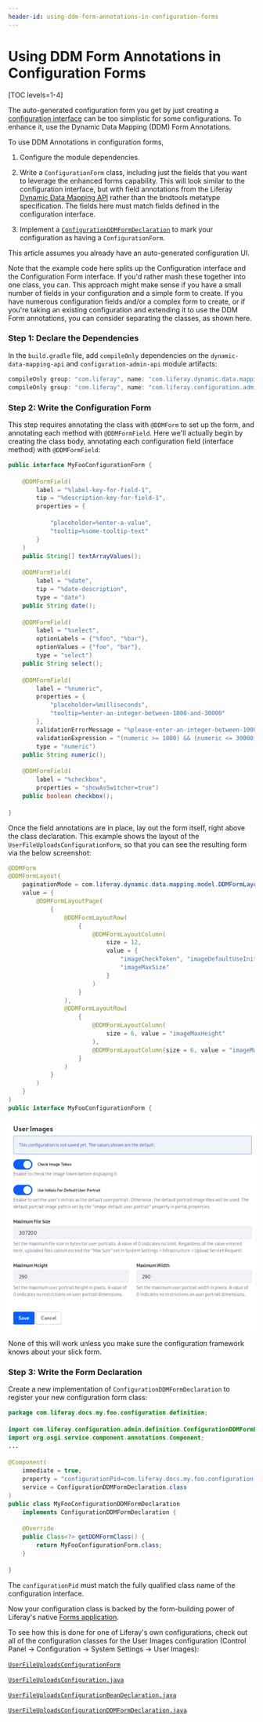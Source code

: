 ```yaml
---
header-id: using-ddm-form-annotations-in-configuration-forms
---
```


# Using DDM Form Annotations in Configuration Forms

[TOC levels=1-4]

The auto-generated configuration form you get by just creating a 
[configuration interface](/docs/7-2/frameworks/-/knowledge_base/f/creating-a-configuration-interface)
can be too simplistic for some configurations. To enhance it, use the Dynamic
Data Mapping (DDM) Form Annotations.

To use DDM Annotations in configuration forms, 

1.  Configure the module dependencies.

2.  Write a `ConfigurationForm` class, including just the fields that you want
    to leverage the enhanced forms capability. This will look similar to the
    configuration interface, but with field annotations from the Liferay
    [Dynamic Data Mapping API](https://github.com/liferay/liferay-portal/tree/7.2.0-ga1/modules/apps/dynamic-data-mapping/dynamic-data-mapping-api/src/main/java/com/liferay/dynamic/data/mapping/annotations) 
    rather than the bndtools metatype specification. The fields here must match
    fields defined in the configuration interface.

3.  Implement a [`ConfigurationDDMFormDeclaration`](https://github.com/liferay/liferay-portal/blob/7.2.0-ga1/modules/apps/configuration-admin/configuration-admin-api/src/main/java/com/liferay/configuration/admin/definition/ConfigurationDDMFormDeclaration.java) 
    to mark your configuration as having a `ConfigurationForm`.

This article assumes you already have an auto-generated configuration UI.

Note that the example code here splits up the Configuration interface and the
Configuration Form interface. If you'd rather mash these together into one
class, you can. This approach might make sense if you have a small number of
fields in your configuration and a simple form to create. If you have numerous
configuration fields and/or a complex form to create, or if you're taking an
existing configuration and extending it to use the DDM Form annotations, you can
consider separating the classes, as shown here.

### Step 1: Declare the Dependencies

In the `build.gradle` file, add `compileOnly` dependencies on the
`dynamic-data-mapping-api` and `configuration-admin-api` module artifacts:

```groovy
compileOnly group: "com.liferay", name: "com.liferay.dynamic.data.mapping.api", version: "5.2.0"
compileOnly group: "com.liferay", name: "com.liferay.configuration.admin.api", version: "2.0.2"
```

### Step 2: Write the Configuration Form

This step requires annotating the class with `@DDMForm` to set up the form, and
annotating each method with `@DDMFormField`. Here we'll actually begin by
creating the class body, annotating each configuration field (interface method)
with `@DDMFormField`:

```java
public interface MyFooConfigurationForm {

	@DDMFormField(
		label = "%label-key-for-field-1",
		tip = "%description-key-for-field-1",
		properties = {

			"placeholder=%enter-a-value",
			"tooltip=%some-tooltip-text"
		}
	)
	public String[] textArrayValues();

	@DDMFormField(
		label = "%date",
		tip = "%date-description",
		type = "date")
	public String date();

	@DDMFormField(
		label = "%select",
		optionLabels = {"%foo", "%bar"},
		optionValues = {"foo", "bar"},
		type = "select")
	public String select();

	@DDMFormField(
		label = "%numeric",
		properties = {
			"placeholder=%milliseconds",
			"tooltip=%enter-an-integer-between-1000-and-30000"
		},
		validationErrorMessage = "%please-enter-an-integer-between-1000-and-30000-milliseconds",
		validationExpression = "(numeric >= 1000) && (numeric <= 30000)",
		type = "numeric")
	public String numeric();

	@DDMFormField(
		label = "%checkbox",
		properties = "showAsSwitcher=true")
	public boolean checkbox();

}
```

Once the field annotations are in place, lay out the form itself, right above
the class declaration. This example shows the layout of the
`UserFileUploadsConfigurationForm`, so that you can see the resulting form via
the below screenshot:

```java
@DDMForm
@DDMFormLayout(
	paginationMode = com.liferay.dynamic.data.mapping.model.DDMFormLayout.SINGLE_PAGE_MODE,
	value = {
		@DDMFormLayoutPage(
			{
				@DDMFormLayoutRow(
					{
						@DDMFormLayoutColumn(
							size = 12,
							value = {
								"imageCheckToken", "imageDefaultUseInitials",
								"imageMaxSize"
							}
						)
					}
				),
				@DDMFormLayoutRow(
					{
						@DDMFormLayoutColumn(
							size = 6, value = "imageMaxHeight"
						),
						@DDMFormLayoutColumn(size = 6, value = "imageMaxWidth")
					}
				)
			}
		)
	}
)
public interface MyFooConfigurationForm {
```

![Figure 1: The DDM annotations are used to lay out this configuration form.](../../../images/configuration-ddm-form.png)

None of this will work unless you make sure the configuration framework knows
about your slick form.

### Step 3: Write the Form Declaration

Create a new implementation of `ConfigurationDDMFormDeclaration` to register
your new configuration form class:

```java
package com.liferay.docs.my.foo.configuration.definition;

import com.liferay.configuration.admin.definition.ConfigurationDDMFormDeclaration;
import org.osgi.service.component.annotations.Component;
...

@Component(
	immediate = true,
	property = "configurationPid=com.liferay.docs.my.foo.configuration.MyFooConfiguration",
	service = ConfigurationDDMFormDeclaration.class
)
public class MyFooConfigurationDDMFormDeclaration
	implements ConfigurationDDMFormDeclaration {

	@Override
	public Class<?> getDDMFormClass() {
		return MyFooConfigurationForm.class;
	}

}
```

The `configurationPid` must match the fully qualified class name of the
configuration interface.

Now your configuration class is backed by the form-building power of Liferay's
native [Forms application](/docs/7-2/user/-/knowledge_base/u/forms).

To see how this is done for one of Liferay's own configurations, check out all
of the configuration classes for the User Images configuration (Control Panel
&rarr; Configuration &rarr; System Settings &rarr; User Images):

[`UserFileUploadsConfigurationForm`](https://github.com/liferay/liferay-portal/blob/7.2.0-ga1/modules/apps/users-admin/users-admin-api/src/main/java/com/liferay/users/admin/configuration/definition/UserFileUploadsConfigurationForm.java)

[`UserFileUploadsConfiguration.java`](https://github.com/liferay/liferay-portal/blob/7.2.0-ga1/modules/apps/users-admin/users-admin-api/src/main/java/com/liferay/users/admin/configuration/UserFileUploadsConfiguration.java)

[`UserFileUploadsConfigurationBeanDeclaration.java`](https://github.com/liferay/liferay-portal/blob/7.2.0-ga1/modules/apps/users-admin/users-admin-web/src/main/java/com/liferay/users/admin/web/internal/configuration/definition/UserFileUploadsConfigurationBeanDeclaration.java)

[`UserFileUploadsConfigurationDDMFormDeclaration.java`](https://github.com/liferay/liferay-portal/blob/7.2.0-ga1/modules/apps/users-admin/users-admin-web/src/main/java/com/liferay/users/admin/web/internal/configuration/definition/UserFileUploadsConfigurationDDMFormDeclaration.java)

